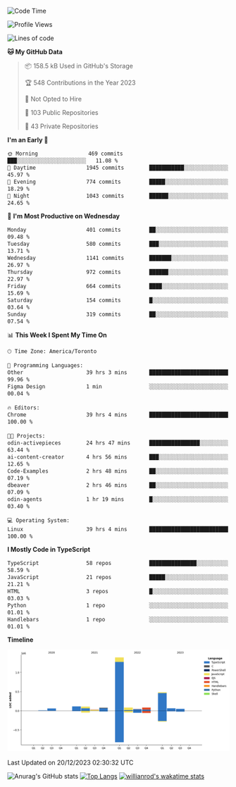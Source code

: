 <!--START_SECTION:waka-->
![Code Time](http://img.shields.io/badge/Code%20Time-938%20hrs%2047%20mins-blue)

![Profile Views](http://img.shields.io/badge/Profile%20Views-0-blue)

![Lines of code](https://img.shields.io/badge/From%20Hello%20World%20I%27ve%20Written-2.6%20million%20lines%20of%20code-blue)

**🐱 My GitHub Data** 

> 📦 158.5 kB Used in GitHub's Storage 
 > 
> 🏆 548 Contributions in the Year 2023
 > 
> 🚫 Not Opted to Hire
 > 
> 📜 103 Public Repositories 
 > 
> 🔑 43 Private Repositories 
 > 
**I'm an Early 🐤** 

```text
🌞 Morning                469 commits         ███░░░░░░░░░░░░░░░░░░░░░░   11.08 % 
🌆 Daytime                1945 commits        ███████████░░░░░░░░░░░░░░   45.97 % 
🌃 Evening                774 commits         █████░░░░░░░░░░░░░░░░░░░░   18.29 % 
🌙 Night                  1043 commits        ██████░░░░░░░░░░░░░░░░░░░   24.65 % 
```
📅 **I'm Most Productive on Wednesday** 

```text
Monday                   401 commits         ██░░░░░░░░░░░░░░░░░░░░░░░   09.48 % 
Tuesday                  580 commits         ███░░░░░░░░░░░░░░░░░░░░░░   13.71 % 
Wednesday                1141 commits        ███████░░░░░░░░░░░░░░░░░░   26.97 % 
Thursday                 972 commits         ██████░░░░░░░░░░░░░░░░░░░   22.97 % 
Friday                   664 commits         ████░░░░░░░░░░░░░░░░░░░░░   15.69 % 
Saturday                 154 commits         █░░░░░░░░░░░░░░░░░░░░░░░░   03.64 % 
Sunday                   319 commits         ██░░░░░░░░░░░░░░░░░░░░░░░   07.54 % 
```


📊 **This Week I Spent My Time On** 

```text
🕑︎ Time Zone: America/Toronto

💬 Programming Languages: 
Other                    39 hrs 3 mins       █████████████████████████   99.96 % 
Figma Design             1 min               ░░░░░░░░░░░░░░░░░░░░░░░░░   00.04 % 

🔥 Editors: 
Chrome                   39 hrs 4 mins       █████████████████████████   100.00 % 

🐱‍💻 Projects: 
odin-activepieces        24 hrs 47 mins      ████████████████░░░░░░░░░   63.44 % 
ai-content-creator       4 hrs 56 mins       ███░░░░░░░░░░░░░░░░░░░░░░   12.65 % 
Code-Examples            2 hrs 48 mins       ██░░░░░░░░░░░░░░░░░░░░░░░   07.19 % 
dbeaver                  2 hrs 46 mins       ██░░░░░░░░░░░░░░░░░░░░░░░   07.09 % 
odin-agents              1 hr 19 mins        █░░░░░░░░░░░░░░░░░░░░░░░░   03.40 % 

💻 Operating System: 
Linux                    39 hrs 4 mins       █████████████████████████   100.00 % 
```

**I Mostly Code in TypeScript** 

```text
TypeScript               58 repos            ███████████████░░░░░░░░░░   58.59 % 
JavaScript               21 repos            █████░░░░░░░░░░░░░░░░░░░░   21.21 % 
HTML                     3 repos             █░░░░░░░░░░░░░░░░░░░░░░░░   03.03 % 
Python                   1 repo              ░░░░░░░░░░░░░░░░░░░░░░░░░   01.01 % 
Handlebars               1 repo              ░░░░░░░░░░░░░░░░░░░░░░░░░   01.01 % 
```



**Timeline**

![Lines of Code chart](https://raw.githubusercontent.com/wise-introvert/wise-introvert/master/assets/bar_graph.png)


 Last Updated on 20/12/2023 02:30:32 UTC
<!--END_SECTION:waka-->

![Anurag's GitHub stats](https://github-readme-stats.vercel.app/api?username=wise-introvert&count_private=true&show_icons=true)
[![Top Langs](https://github-readme-stats.vercel.app/api/top-langs/?username=wise-introvert&langs_count=10)](https://github.com/anuraghazra/github-readme-stats)
[![willianrod's wakatime stats](https://github-readme-stats.vercel.app/api/wakatime?username=wiseintrovert)](https://github.com/anuraghazra/github-readme-stats)
